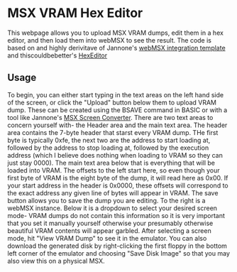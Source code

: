 # MSX VRAM Hex Editor

This webpage allows you to upload MSX VRAM dumps, edit them in a hex editor, and then load them into webMSX to see the result. The code is based on and highly derivitave of Jannone's [webMSX integration template](https://github.com/jannone/webmsx-integration-template) and thiscouldbebetter's [HexEditor](https://github.com/thiscouldbebetter)

## Usage

To begin, you can either start typing in the text areas on the left hand side of the screen, or click the "Upload" button below them to upload VRAM dump. These can be created using the BSAVE command in BASIC or with a tool like Jannone's [MSX Screen Converter](https://msx.jannone.org/conv/). There are two text areas to concern yourself with- the Header area and the main text area. The header area contains the 7-byte header that starst every VRAM dump. THe first byte is typically 0xfe, the next two are the address to start loading at, followed by the address to stop loading at, followed by the execution address (which I believe does nothing when loading to VRAM so they can just stay 0000). The main text area below that is everything that will be loaded into VRAM. The offsets to the left start here, so even though your first byte of VRAM is the eight byte of the dump, it will read here as 0x00. If your start address in the header is 0x0000, these offsets will correspond to the exact address any given line of bytes will appear in VRAM. The save button allows you to save the dump you are editing. To the right is a webMSX instance. Below it is a dropdown to select your desired screen mode- VRAM dumps do not contain this information so it is very important that you set it manually yourself otherwise your presumably otherwise beautiful VRAM contents will appear garbled. After selecting a screen mode, hit "View VRAM Dump" to see it in the emulator. You can also download the generated disk by right-clicking the first floppy in the bottom left corner of the emulator and choosing "Save Disk Image" so that you may also view this on a physical MSX. 
